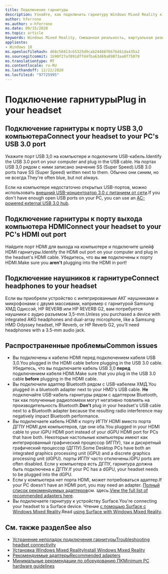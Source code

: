 ```yaml
---
title: Подключение гарнитуры
description: Узнайте, как подключить гарнитуру Windows Mixed Reality к USB 3,0, HDMI и наушникам.
author: hferrone
ms.author: v-hferrone
ms.date: 09/15/2020
ms.topic: article
keywords: Windows Mixed Reality, Смешанная реальность, виртуальная реальность, VR, MR, гарнитура, установка, начало работы
appliesto:
- Windows 10
ms.openlocfilehash: d68c56813c65325d9cab24488f6676d41da435a2
ms.sourcegitcommit: 1b90f27af091dffd4fba63d69a89873aa0f75079
ms.translationtype: MT
ms.contentlocale: ru-RU
ms.lasthandoff: 12/22/2020
ms.locfileid: "97725995"
---
```

# <a name="plug-in-your-headset"></a><span data-ttu-id="0aab5-104">Подключение гарнитуры</span><span class="sxs-lookup"><span data-stu-id="0aab5-104">Plug in your headset</span></span>

## <a name="connect-your-headset-to-your-pcs-usb-30-port"></a><span data-ttu-id="0aab5-105">Подключение гарнитуры к порту USB 3,0 компьютера</span><span class="sxs-lookup"><span data-stu-id="0aab5-105">Connect your headset to your PC's USB 3.0 port</span></span>

<span data-ttu-id="0aab5-106">Укажите порт USB 3,0 на компьютере и подключите USB-кабель.</span><span class="sxs-lookup"><span data-stu-id="0aab5-106">Identify the USB 3.0 port on your computer and plug in the USB cable.</span></span> <span data-ttu-id="0aab5-107">На портах USB 3,0 рядом с ними записано значение SS (Super Speed).</span><span class="sxs-lookup"><span data-stu-id="0aab5-107">USB 3.0 ports have SS (Super Speed) written next to them.</span></span> <span data-ttu-id="0aab5-108">Обычно они синим, но не всегда.</span><span class="sxs-lookup"><span data-stu-id="0aab5-108">They're often blue, but not always.</span></span>

<span data-ttu-id="0aab5-109">Если на компьютере недостаточно открытых USB-портов, можно использовать [внешний USB-концентратор 3,0 с питанием от сети](recommended-adapters-for-windows-mixed-reality-capable-pcs.md#using-external-usb-30-hubs-with-windows-mixed-reality-headsets).</span><span class="sxs-lookup"><span data-stu-id="0aab5-109">If you don't have enough open USB ports on your PC, you can use an [AC-powered external USB 3.0 hub](recommended-adapters-for-windows-mixed-reality-capable-pcs.md#using-external-usb-30-hubs-with-windows-mixed-reality-headsets).</span></span>

## <a name="connect-your-headset-to-your-pcs-hdmi-out-port"></a><span data-ttu-id="0aab5-110">Подключение гарнитуры к порту выхода компьютера HDMI</span><span class="sxs-lookup"><span data-stu-id="0aab5-110">Connect your headset to your PC's HDMI out port</span></span>

<span data-ttu-id="0aab5-111">Найдите порт HDMI для выхода на компьютере и подключите шлейф HDMI гарнитуры.</span><span class="sxs-lookup"><span data-stu-id="0aab5-111">Identify the HDMI out port on your computer and plug in the headset's HDMI cable.</span></span> <span data-ttu-id="0aab5-112">Убедитесь, что вы **не** подключены к порту HDMI.</span><span class="sxs-lookup"><span data-stu-id="0aab5-112">Make sure you **aren't** plugging into the HDMI in port!</span></span>

## <a name="connect-headphones-to-your-headset"></a><span data-ttu-id="0aab5-113">Подключение наушников к гарнитуре</span><span class="sxs-lookup"><span data-stu-id="0aab5-113">Connect headphones to your headset</span></span>

<span data-ttu-id="0aab5-114">Если вы приобрели устройство с интегрированным АКГ наушниками и микрофонами с двумя массивами, например с гарнитурой Samsung ХМД Одиссэй, HP REVERB или HP REVERB G2, вам потребуется наушники с аудио разъемом 3,5-mm.</span><span class="sxs-lookup"><span data-stu-id="0aab5-114">Unless you purchased a device with integrated AKG headphones and dual-array microphone, like a Samsung HMD Odyssey headset, HP Reverb, or HP Reverb G2, you'll need headphones with a 3.5-mm audio jack.</span></span>

## <a name="common-issues"></a><span data-ttu-id="0aab5-115">Распространенные проблемы</span><span class="sxs-lookup"><span data-stu-id="0aab5-115">Common issues</span></span>

* <span data-ttu-id="0aab5-116">Вы подключены к кабелю HDMI перед подключением кабеля USB 3,0.</span><span class="sxs-lookup"><span data-stu-id="0aab5-116">You plugged in the HDMI cable before plugging in the USB 3.0 cable.</span></span>  <span data-ttu-id="0aab5-117">Убедитесь, что вы подключаете кабель USB 3,0 **перед** подключением кабеля HDMI.</span><span class="sxs-lookup"><span data-stu-id="0aab5-117">Make sure that you plug in the USB 3.0 cable **before** plugging in the HDMI cable.</span></span>
* <span data-ttu-id="0aab5-118">Вы подключили адаптер Bluetooth рядом с USB-кабелем ХМД.</span><span class="sxs-lookup"><span data-stu-id="0aab5-118">You plugged in a bluetooth adapter next to your HMD's USB cable.</span></span> <span data-ttu-id="0aab5-119">**Не** подключайте USB-кабель гарнитуры рядом с адаптером Bluetooth, так как полученные радиопомехи могут негативно повлиять на производительность Bluetooth.</span><span class="sxs-lookup"><span data-stu-id="0aab5-119">**Don't** plug in your headset's USB cable next to a Bluetooth adapter because the resulting radio interference may negatively impact Bluetooth performance.</span></span>
* <span data-ttu-id="0aab5-120">Вы подключаете кабель HDMI к порту ИГПУ HDMI вместо порта ДГПУ HDMI для компьютеров, где они оба.</span><span class="sxs-lookup"><span data-stu-id="0aab5-120">You plugged in your HDMI cable to your iGPU HDMI port instead of your dGPU HDMI port for PCs that have both.</span></span> <span data-ttu-id="0aab5-121">Некоторые настольные компьютеры имеют как интегрированный графический процессор (ИГПУ), так и дискретный графический процессор (ДГПУ).</span><span class="sxs-lookup"><span data-stu-id="0aab5-121">Some Desktop PCs have both an integrated graphics processing unit (iGPU) and a discrete graphics processing unit (dGPU).</span></span> <span data-ttu-id="0aab5-122">порты ИГПУ часто отключены.</span><span class="sxs-lookup"><span data-stu-id="0aab5-122">iGPU ports are often disabled.</span></span> <span data-ttu-id="0aab5-123">Если у компьютера есть ДГПУ, гарнитура должна быть подключена к ДГПУ.</span><span class="sxs-lookup"><span data-stu-id="0aab5-123">If your PC has a dGPU, your headset needs to be plugged into the dGPU.</span></span>  
* <span data-ttu-id="0aab5-124">Если у компьютера нет порта HDMI, может потребоваться адаптер.</span><span class="sxs-lookup"><span data-stu-id="0aab5-124">If your PC doesn't have an HDMI port, you may need an adapter.</span></span> <span data-ttu-id="0aab5-125">[Полный список рекомендуемых адаптеров](recommended-adapters-for-windows-mixed-reality-capable-pcs.md)см. здесь.</span><span class="sxs-lookup"><span data-stu-id="0aab5-125">[View the full list of recommended adapters here](recommended-adapters-for-windows-mixed-reality-capable-pcs.md).</span></span>
* <span data-ttu-id="0aab5-126">Вы подключаете гарнитуру к устройству Surface.</span><span class="sxs-lookup"><span data-stu-id="0aab5-126">You're connecting your headset to a Surface device.</span></span> <span data-ttu-id="0aab5-127">Чтение [с помощью Surface с Windows Mixed Reality](windows-mixed-reality-minimum-pc-hardware-compatibility-guidelines.md#windows-mixed-reality-and-surface).</span><span class="sxs-lookup"><span data-stu-id="0aab5-127">Read [using Surface with Windows Mixed Reality](windows-mixed-reality-minimum-pc-hardware-compatibility-guidelines.md#windows-mixed-reality-and-surface).</span></span>

## <a name="see-also"></a><span data-ttu-id="0aab5-128">См. также раздел</span><span class="sxs-lookup"><span data-stu-id="0aab5-128">See also</span></span>

* [<span data-ttu-id="0aab5-129">Устранение неполадок подключения гарнитуры</span><span class="sxs-lookup"><span data-stu-id="0aab5-129">Troubleshooting headset connectivity</span></span>](headset-connectivity.md)
* [<span data-ttu-id="0aab5-130">Установка Windows Mixed Reality</span><span class="sxs-lookup"><span data-stu-id="0aab5-130">Install Windows Mixed Reality</span></span>](install-windows-mixed-reality.md)
* [<span data-ttu-id="0aab5-131">Рекомендуемые адаптеры</span><span class="sxs-lookup"><span data-stu-id="0aab5-131">Recommended adapters</span></span>](recommended-adapters-for-windows-mixed-reality-capable-pcs.md)
* [<span data-ttu-id="0aab5-132">Минимальные рекомендации по оборудованию ПК</span><span class="sxs-lookup"><span data-stu-id="0aab5-132">Minimum PC hardware guidelines</span></span>](windows-mixed-reality-minimum-pc-hardware-compatibility-guidelines.md)
